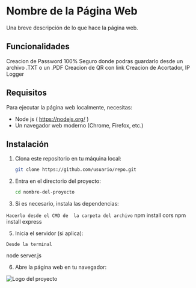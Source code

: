 # Nombre de la Página Web

Una breve descripción de lo que hace la página web.

## Funcionalidades

Creacion de Password 100% Seguro donde podras guardarlo desde un archivo .TXT o un .PDF
Creacion de QR con link
Creacion de Acortador, IP Logger


## Requisitos

Para ejecutar la página web localmente, necesitas:

- Node js  ( https://nodejs.org/ )
- Un navegador web moderno (Chrome, Firefox, etc.)

## Instalación

1. Clona este repositorio en tu máquina local:

    ```bash
    git clone https://github.com/usuario/repo.git
    ```

2. Entra en el directorio del proyecto:

    ```bash
    cd nombre-del-proyecto
    ```

3. Si es necesario, instala las dependencias:


``
Hacerlo desde el CMD de  la carpeta del archivo
``
    npm install cors
    npm install express
  

5. Inicia el servidor (si aplica):
  
```
Desde la terminal  
````
 node server.js 

6. Abre la página web en tu navegador:

![Logo del proyecto](file:///C:/Users/rabtag/Desktop/Pagina%20web/7064713a8ddb5d11914bb9a8b74b4898.jpg)
